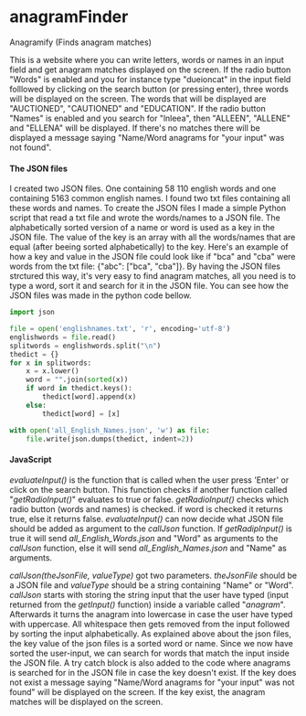 # anagramFinder
Anagramify (Finds anagram matches) 

This is a website where you can write letters, words or names in an
input field and get anagram matches displayed on the screen. 
If the radio button "Words" is enabled and you for instance type 
"dueioncat" in the input field folllowed by clicking 
on the search button (or pressing enter), three words will be displayed on the screen. 
The words that will be displayed are "AUCTIONED", "CAUTIONED" and "EDUCATION".
If the radio button "Names" is enabled and you search for "lnleea", then 
"ALLEEN", "ALLENE" and "ELLENA" will be displayed. 
If there's no matches there will be displayed a message saying
"Name/Word anagrams for "your input" was not found". 

#### The JSON files
I created two JSON files. One containing 58 110 english
words and one containing 5163 common english names. I found two txt files
containing all these words and names. To create the JSON files I made a
simple Python script that read a txt file and wrote the words/names to a JSON file.
The alphabetically sorted version of a name or word is used as a key in
the JSON file. The value of the key is an array with all the 
words/names that are equal (after beeing sorted alphabetically) to the key.
Here's an example of how a key and value in the JSON file could look like
if "bca" and "cba" were words from the txt file: {"abc": ["bca", "cba"]}.
By having the JSON files strctured this way, it's very easy to find anagram matches,
all you need is to type a word, sort it and search for it in the JSON file.
You can see how the JSON files was made in the python code bellow.

```python
import json

file = open('englishnames.txt', 'r', encoding='utf-8')
englishwords = file.read()
splitwords = englishwords.split("\n")
thedict = {}
for x in splitwords:
    x = x.lower()
    word = "".join(sorted(x))
    if word in thedict.keys():
        thedict[word].append(x)
    else:
        thedict[word] = [x]

with open('all_English_Names.json', 'w') as file:
    file.write(json.dumps(thedict, indent=2))

```

#### JavaScript
*evaluateInput()* is the function that is called when the user press 'Enter' or click
on the search button. This function checks if another function called "*getRadioInput()*"
evaluates to true or false. 
*getRadioInput()* checks which radio button (words and names) is checked. if word is checked
it returns true, else it returns false. 
*evaluateInput()* can now decide what JSON file should be added as argument
to the *callJson* function. If *getRadipInput()* is true it
will send *all_English_Words.json* and "Word" as arguments to the *callJson* function, else
it will send *all_English_Names.json* and "Name" as arguments. 

*callJson(theJsonFile, valueType)* got two parameters. *theJsonFile* should be a JSON file
and *valueType* should be a string containing "Name" or "Word".
*callJson* starts with storing the string input that the user have typed (input returned from
the *getInput()* function) inside a variable called "*anagram*". Afterwards it turns the anagram
into lowercase in case the user have typed with uppercase. All whitespace then gets removed
from the input followed by sorting the input alphabetically. As explained above about the
json files, the key value of the json files is a sorted word or name. Since we now have sorted
the user-input, we can search for words that match the input inside the JSON file.
A try catch block is also added to the code where anagrams is searched for in the JSON file
in case the key doesn't exist. If the key does not exist a message saying
"Name/Word anagrams for "your input" was not found" will be displayed on the screen.
If the key exist, the anagram matches will be displayed on the screen. 
